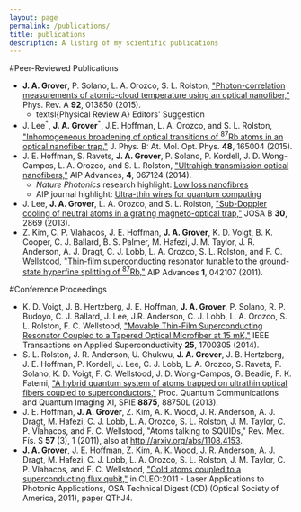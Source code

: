 ```yaml
---
layout: page
permalink: /publications/
title: publications
description: A listing of my scientific publications
---
```


#Peer-Reviewed Publications

<ul>
	<li><b>J. A. Grover</b>, P. Solano, L. A. Orozco, S. L. Rolston, <a href="http://dx.doi.org/10.1103/PhysRevA.92.013850" target="_blank">"Photon-correlation measurements of atomic-cloud temperature using an optical nanofiber,"</a> Phys. Rev. A <b>92</b>, 013850 (2015).
	<ul>
		<li>textsl{Physical Review A} Editors' Suggestion</li>
	</ul>
	</li>	
	<li>
	J. Lee<sup>*</sup>, <b>J. A. Grover</b><sup>*</sup>, J.E. Hoffman, L. A. Orozco, and S. L. Rolston, <a href="http://dx.doi.org/10.1088/0953-4075/48/16/165004" target="_blank">"Inhomogeneous broadening of optical transitions of <sup>87</sup>Rb atoms in an optical nanofiber trap,"</a> J. Phys. B: At. Mol. Opt. Phys. <b>48</b>, 165004 (2015).
	</li>
	<li>
	J. E. Hoffman, S. Ravets, <b>J. A. Grover</b>, P. Solano, P. Kordell, J. D. Wong-Campos, L. A. Orozco, and S. L. Rolston, <a href="http://dx.doi.org/10.1063/1.4879799" target="_blank">"Ultrahigh transmission optical nanofibers,"</a> AIP Advances, <b>4</b>, 067124 (2014).
	<ul>
		<li><i>Nature Photonics</i> research highlight: <a href="http://www.nature.com/nphoton/journal/v8/n9/full/nphoton.2014.193.html" target="_blank">Low loss nanofibres</a></li>
		<li>AIP journal highlight: <a 	href="http://publishing.aip.org/publishing/journal-highlights/ultra-thin-wires-quantum-computing?TRACK=aipp-home" target="_blank">Ultra-thin wires for quantum computing</a></li>
	</ul>
	</li>
	<li>
 J. Lee, <b>J. A. Grover</b>, L. A. Orozco, and S. L. Rolston, <a href="http://dx.doi.org/10.1364/JOSAB.30.002869" target="_blank">"Sub-Doppler cooling of neutral atoms in a grating magneto-optical trap,"</a> JOSA B <b>30</b>, 2869 (2013).
	</li>
	<li>
	Z. Kim, C. P. Vlahacos, J. E. Hoffman, <b>J. A. Grover</b>, K. D. Voigt, B. K. Cooper, C. J. Ballard, B. S. Palmer, M. Hafezi, 	J. M. Taylor, J. R. Anderson, A. J. Dragt, C. J. Lobb, L. A. Orozco, S. L. Rolston, and F. C. Wellstood, <a href="http://dx.doi.org/10.1063/1.3651466" target="_blank">"Thin-film superconducting resonator tunable to the ground-state hyperfine splitting of <sup>87</sup>Rb,"</a> AIP Advances <b>1</b>, 042107 (2011).
	</li>
</ul>

#Conference Proceedings

<ul>
	<li>
	K. D. Voigt, J. B. Hertzberg, J. E. Hoffman, <b>J. A. Grover</b>, P. Solano, R. P. Budoyo, C. J. Ballard, J. Lee, J.R. 	Anderson, C. J. Lobb, L. A. Orozco, S. L. Rolston, F. C. Wellstood, <a href="http://dx.doi.org/10.1109/TASC.2014.2379628" target="_blank">"Movable Thin-Film Superconducting Resonator Coupled to a Tapered Optical Microfiber at 15 mK,"</a> IEEE Transactions on Applied Superconductivity <b>25</b>, 1700305 (2014).
	</li>
	<li>
	S. L. Rolston, J. R. Anderson, U. Chukwu, <b>J. A. Grover</b>, J. B. Hertzberg, J. E. Hoffman, P. Kordell, J. Lee, C. J. Lobb, L. A. Orozco, S. Ravets, P. Solano, K. D. Voigt, F. C. Wellstood, J. D. Wong-Campos, G. Beadie, F. K. Fatemi, <a href="http://dx.doi.org/10.1117/12.2004429" target="_blank">"A hybrid quantum system of atoms trapped on ultrathin optical fibers coupled to superconductors,"</a> Proc. Quantum Communications and Quantum Imaging XI, SPIE <b>8875</b>, 88750L (2013).
	</li>
	<li>
	J. E. Hoffman, <b>J. A. Grover</b>, Z. Kim, A. K. Wood, J. R. Anderson, A. J. Dragt, M. Hafezi, C. J. Lobb, L. A. Orozco, S. L. Rolston, J. M. Taylor, C. P. Vlahacos, and F. C. Wellstood, "Atoms talking to SQUIDs," Rev. Mex. F&iacute;s. S <b>57</b> (3), 1 (2011), also at <a  href="http://arxiv.org/abs/1108.4153" target="_blank">http://arxiv.org/abs/1108.4153</a>.
	</li>
	<li>
	<b>J. A. Grover</b>, J. E. Hoffman, Z. Kim, A. K. Wood, J. R. Anderson, A. J. Dragt, M. Hafezi, C. J. Lobb, L. A. Orozco, S. L. 	Rolston, J. M. Taylor, C. P. Vlahacos, and F. C. Wellstood, <a href="http://dx.doi.org/10.1364/QELS.2011.QThJ4" target="_blank">"Cold atoms coupled to a superconducting flux qubit,"</a> in CLEO:2011 - Laser Applications to Photonic Applications, OSA Technical Digest (CD) (Optical 	Society of America, 2011), paper QThJ4. 
	</li>
</ul>

<!--
<ul class="post-list">
{% for poem in site.publications reversed %}
    <li>
        <h2><a class="poem-title" href="{{ poem.url | prepend: site.baseurl }}">{{ poem.title }}</a></h2>
        <p class="post-meta">{{ poem.date | date: '%B %-d, %Y — %H:%M' }}</p>
      </li>
{% endfor %}
</ul>
-->
